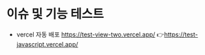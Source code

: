 # 이슈 및 기능 테스트 

* vercel 자동 배포
https://test-view-two.vercel.app/
👉https://test-javascript.vercel.app/
